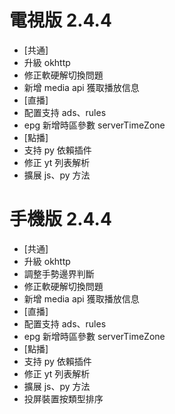 # 電視版 2.4.4

* [共通]
* 升級 okhttp
* 修正軟硬解切換問題
* 新增 media api 獲取播放信息
* [直播]
* 配置支持 ads、rules
* epg 新增時區參數 serverTimeZone
* [點播]
* 支持 py 依賴插件
* 修正 yt 列表解析
* 擴展 js、py 方法

# 手機版 2.4.4

* [共通]
* 升級 okhttp
* 調整手勢邊界判斷
* 修正軟硬解切換問題
* 新增 media api 獲取播放信息
* [直播]
* 配置支持 ads、rules
* epg 新增時區參數 serverTimeZone
* [點播]
* 支持 py 依賴插件
* 修正 yt 列表解析
* 擴展 js、py 方法
* 投屏裝置按類型排序